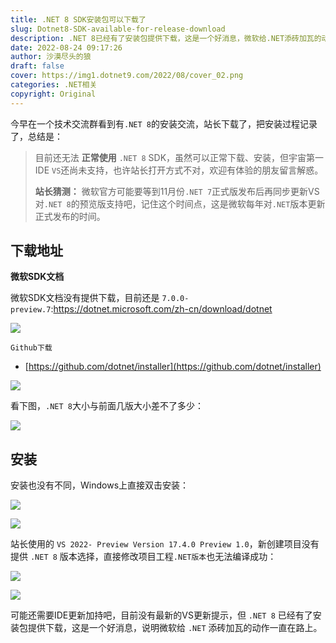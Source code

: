 ```yaml
---
title: .NET 8 SDK安装包可以下载了
slug: Dotnet8-SDK-available-for-release-download
description: .NET 8已经有了安装包提供下载，这是一个好消息，微软给.NET添砖加瓦的动作一直在路上。
date: 2022-08-24 09:17:26
author: 沙漠尽头的狼
draft: false
cover: https://img1.dotnet9.com/2022/08/cover_02.png
categories: .NET相关
copyright: Original
---
```


今早在一个技术交流群看到有`.NET 8`的安装交流，站长下载了，把安装过程记录了，总结是：

>目前还无法 **正常使用** `.NET 8` SDK，虽然可以正常下载、安装，但宇宙第一IDE `VS`还尚未支持，也许站长打开方式不对，欢迎有体验的朋友留言解惑。
>
>**站长猜测：** 微软官方可能要等到11月份`.NET 7`正式版发布后再同步更新VS对`.NET 8`的预览版支持吧，记住这个时间点，这是微软每年对`.NET`版本更新正式发布的时间。

## 下载地址

**微软SDK文档**

微软SDK文档没有提供下载，目前还是 `7.0.0-preview.7`:https://dotnet.microsoft.com/zh-cn/download/dotnet

![](https://img1.dotnet9.com/2022/08/0201.png)

`Github下载`

- [https://github.com/dotnet/installer](https://github.com/dotnet/installer)

![](https://img1.dotnet9.com/2022/08/0202.png)

看下图，`.NET 8`大小与前面几版大小差不了多少：

![](https://img1.dotnet9.com/2022/08/0203.png)

## 安装

安装也没有不同，Windows上直接双击安装：

![](https://img1.dotnet9.com/2022/08/0204.png)

![](https://img1.dotnet9.com/2022/08/0205.png)

站长使用的 `VS 2022- Preview Version 17.4.0 Preview 1.0`，新创建项目没有提供 `.NET 8` 版本选择，直接修改项目工程`.NET版本`也无法编译成功：

![](https://img1.dotnet9.com/2022/08/0206.png)

![](https://img1.dotnet9.com/2022/08/0207.png)

可能还需要IDE更新加持吧，目前没有最新的VS更新提示，但 `.NET 8` 已经有了安装包提供下载，这是一个好消息，说明微软给 `.NET` 添砖加瓦的动作一直在路上。